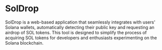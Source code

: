 # SolDrop

SolDrop is a web-based application that
seamlessly integrates with users' Solana wallets,
automatically detecting their public key and requesting
an airdrop of SOL tokens. This tool is designed to simplify
the process of acquiring SOL tokens for developers and
enthusiasts experimenting on the Solana blockchain.
